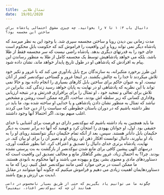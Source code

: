 ```yaml
---
title:  تمثال طلایی
date:  19/01/2020
---
```


`دانیال باب ۳: ۱ تا ۷ را بخوانید. چه چیزی مشوق احتمالی پادشاه برای ساختن این مجسمه بود؟`

مدت زمانی بین دیدن رویا و ساختن مجسمه سپری شد. با وجود این به نظر میرسد که پادشاه دیگر نمی تواند رویا و این واقعیت را فراموش کند که حکومت بابلِ محکوم است جای خود را به قدرتهای دیگری بدهد. پادشاه راضی نیست که سر مجسمه فقط از طلا باشد، بلکه می خواهد پادشاهیش توسط یک مجسمه کامل از طلا به منظور رساندن این پیام به افرادش که پادشاهی او در طول تاریخ پایدار خواهد ماند، نشان داده شود.

این طرز برخورد متکبرانه، به سازندگان برج بابل یادآوری می کند که با غرور و تکبر خود تلاش میکردند تا خدا را به چالش بکشند. در اینجا غرور و گستاخی نبوکدنصر کمتر از آنان نیست. او به عنوان حاکم برای ساختن بابل کارهای بسیاری را انجام داده بود و حالا نمی تواند با این نظریه که پادشاهی او در نهایت به پایان خواهد رسید زندگی کند. بنابراین در تلاش برای تعالی و تمجید خود ، او تمثال را برای برافرازی قدرتش و در نتیجه ارزیابی وفاداری کسانی که زیر سلطه اش بودند، ساخت. اگرچه ممکن است روشن و مشخص نباشد که تمثال به منظور نشان دادن پادشاهی و یا خدایی او ساخته شده بود، ما باید در نظر داشته باشیم که در دوران باستان خطوطی که سیاست را از دین جدا می کردند اغلب مبهم بودند، اگر احتمالا آنها وجود داشتند.

ما باید همچنین به یاد داشته باشیم که نبوکدنصر دارای دو فرصت برای آشنایی با خدای حقیقی بود. اول، او جوانان یهودی را امتحان کرد و فهمید که آنها ده برابر نسبت به دیگر حکیمان بابل داناتر هستند. سپس، بعد از آنکه تمام حکیمان دیگر نتوانستند رویای او را به یاد او بیاورند، دانیال توانست افکار ذهن او، رویای او و تعبیر آن را برای او بیان کند. در نهایت، پادشاه برتری خدای دانیال را تصدیق و اعتراف کرد. اما بطور شگفت آوری، درسهای الهی پیشین کافی برای مانع شدن نبوکدنصر از بازگشت به بت پرستی نشده بودند. چرا؟ به احتمال زیاد، غرورِ بشرِ گناهکار مانع و مخالف تصدیق این واقعیت است که دستاوردهای مادی و معنوی بشر، پوچ و بیهوده می باشند و آنها محکوم به نابودی هستند. ما ممکن است در برخی موارد کمی مانند نبوکدنصر عمل کنیم، زیرا که ما به دستاوردهایمان اهمیت زیادی می دهیم و فراموش میکنیم که چگونه آنها میتوانند در مقابل ابدیت بی ارزش و پوچ باشند.

`چگونه ما می توانیم یاد بگیریم که حتی از طریق بسیار نامحسوس در دامی همانند آن چه که نبوکدنصر افتاد، نیفتیم؟`